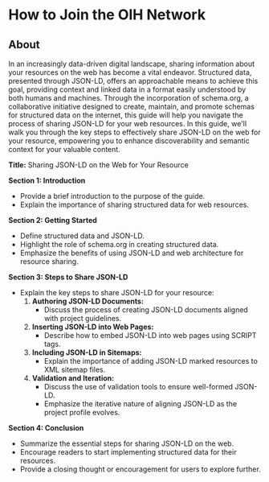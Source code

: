 # How to Join the OIH Network

## About

In an increasingly data-driven digital landscape, sharing information about your resources on the web has become a vital endeavor. Structured data, presented through JSON-LD, offers an approachable means to achieve this goal, providing context and linked data in a format easily understood by both humans and machines. Through the incorporation of schema.org, a collaborative initiative designed to create, maintain, and promote schemas for structured data on the internet, this guide will help you navigate the process of sharing JSON-LD for your web resources. In this guide, we'll walk you through the key steps to effectively share JSON-LD on the web for your resource, empowering you to enhance discoverability and semantic context for your valuable content.

**Title:** Sharing JSON-LD on the Web for Your Resource

**Section 1: Introduction**
- Provide a brief introduction to the purpose of the guide.
- Explain the importance of sharing structured data for web resources.

**Section 2: Getting Started**
- Define structured data and JSON-LD.
- Highlight the role of schema.org in creating structured data.
- Emphasize the benefits of using JSON-LD and web architecture for resource sharing.

**Section 3: Steps to Share JSON-LD**
- Explain the key steps to share JSON-LD for your resource:
  1. **Authoring JSON-LD Documents:**
     - Discuss the process of creating JSON-LD documents aligned with project guidelines.
  2. **Inserting JSON-LD into Web Pages:**
     - Describe how to embed JSON-LD into web pages using SCRIPT tags.
  3. **Including JSON-LD in Sitemaps:**
     - Explain the importance of adding JSON-LD marked resources to XML sitemap files.
  4. **Validation and Iteration:**
     - Discuss the use of validation tools to ensure well-formed JSON-LD.
     - Emphasize the iterative nature of aligning JSON-LD as the project profile evolves.

**Section 4: Conclusion**
- Summarize the essential steps for sharing JSON-LD on the web.
- Encourage readers to start implementing structured data for their resources.
- Provide a closing thought or encouragement for users to explore further.